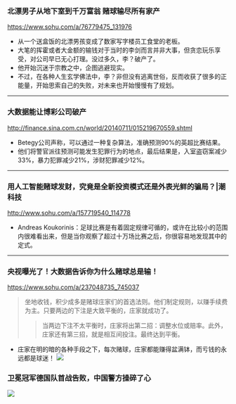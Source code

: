 ### 北漂男子从地下室到千万富翁 赌球输尽所有家产
https://www.sohu.com/a/76779475_131976
- 从一个送盒饭的北漂男孩变成了数家写字楼员工食堂的老板。
- 大笔的挥霍或者大金额的输钱对于当时的李剑而言并非大事，但贪恋玩乐享受，对公司早已无心打理。没过多久，李？破产了。
- 他开始沉迷于宗教之中，企图逃避现实。
- 不过，在各种人生玄学佛法中，李？非但没有逃离世俗，反而收获了很多的正能量，开始思索自己的失败，对未来也开始慢慢有了规划。
---
### 大数据能让博彩公司破产
http://finance.sina.com.cn/world/20140711/015219670559.shtml
- Betegy公司声称，可以通过一种复杂算法，准确预测90%的英超比赛结果。
- 他们将警官派往预测可能发生犯罪行为的地点，最后结果是，入室盗窃案减少33%，暴力犯罪减少21%，涉财犯罪减少12%。
---
### 用人工智能赌球发财，究竟是全新投资模式还是外表光鲜的骗局？|潮科技
http://www.sohu.com/a/157719540_114778
- Andreas Koukorinis：足球比赛是有着固定规律可循的，或许在比较小的范围内很难看出来，但是当你观察了超过十万场比赛之后，你很容易地发现其中的定式。
---
### 央视曝光了！大数据告诉你为什么赌球总是输！
https://www.sohu.com/a/237048735_745037
>坐地收钱，积少成多是赌球庄家们的首选法则。他们制定规则，以赚手续费为主。只要两边的下注是大致平衡的，庄家就成功了。
>>当两边下注不太平衡时，庄家将出第二招：调整水位或赔率。此外，庄家还有第三招，就是相互间投注。最终达到平衡。
- 庄家在明的暗的各种手段之下，每次赌球，庄家都能赚得盆满钵，而亏钱的永远都是球迷！
![](http://5b0988e595225.cdn.sohucs.com/images/20180621/459dfa260df74cb5a2ac637f37945cf3.jpeg)
### 卫冕冠军德国队首战告败，中国警方操碎了心
![](http://01.imgmini.eastday.com/mobile/20180618/20180618091420_6459839e019e4556983839aadf4b2f75_1.jpeg)